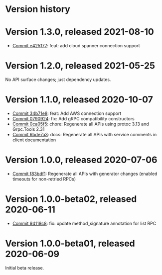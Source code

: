 # Version history

# Version 1.3.0, released 2021-08-10

- [Commit e425177](https://github.com/googleapis/google-cloud-dotnet/commit/e425177): feat: add cloud spanner connection support

# Version 1.2.0, released 2021-05-25

No API surface changes; just dependency updates.

# Version 1.1.0, released 2020-10-07

- [Commit 34b71e8](https://github.com/googleapis/google-cloud-dotnet/commit/34b71e8): feat: Add AWS connection support
- [Commit 0790924](https://github.com/googleapis/google-cloud-dotnet/commit/0790924): fix: Add gRPC compatibility constructors
- [Commit 0ca05f5](https://github.com/googleapis/google-cloud-dotnet/commit/0ca05f5): chore: Regenerate all APIs using protoc 3.13 and Grpc.Tools 2.31
- [Commit 6bde7a3](https://github.com/googleapis/google-cloud-dotnet/commit/6bde7a3): docs: Regenerate all APIs with service comments in client documentation

# Version 1.0.0, released 2020-07-06

- [Commit f83bdf1](https://github.com/googleapis/google-cloud-dotnet/commit/f83bdf1): Regenerate all APIs with generator changes (enabled timeouts for non-retried RPCs)

# Version 1.0.0-beta02, released 2020-06-11

- [Commit 94118c8](https://github.com/googleapis/google-cloud-dotnet/commit/94118c8): fix: update method_signature annotation for list RPC

# Version 1.0.0-beta01, released 2020-06-09

Initial beta release.


